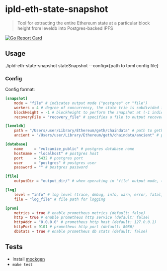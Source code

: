 # ipld-eth-state-snapshot

> Tool for extracting the entire Ethereum state at a particular block height from leveldb into Postgres-backed IPFS

[![Go Report Card](https://goreportcard.com/badge/github.com/vulcanize/ipld-eth-state-snapshot)](https://goreportcard.com/report/github.com/vulcanize/ipld-eth-state-snapshot)

## Usage

./ipld-eth-state-snapshot stateSnapshot --config={path to toml config file}

### Config

Config format:

```toml
[snapshot]
    mode = "file" # indicates output mode ("postgres" or "file")
    workers = 4 # degree of concurrency, the state trie is subdivided into sectiosn that are traversed and processed concurrently
    blockHeight = -1 # blockheight to perform the snapshot at (-1 indicates to use the latest blockheight found in leveldb)
    recoveryFile = "recovery_file" # specifies a file to output recovery information on error or premature closure

[leveldb]
    path = "/Users/user/Library/Ethereum/geth/chaindata" # path to geth leveldb
    ancient = "/Users/user/Library/Ethereum/geth/chaindata/ancient" # path to geth ancient database

[database]
    name     = "vulcanize_public" # postgres database name
    hostname = "localhost" # postgres host
    port     = 5432 # postgres port
    user     = "postgres" # postgres user
    password = "" # postgres password

[file]
    outputDir = "output_dir/" # when operating in 'file' output mode, this is the directory the files are written to

[log]
    level = "info" # log level (trace, debug, info, warn, error, fatal, panic) (default: info)
    file = "log_file" # file path for logging

[prom]
    metrics = true # enable prometheus metrics (default: false)
    http = true # enable prometheus http service (default: false)
    httpAddr = "0.0.0.0" # prometheus http host (default: 127.0.0.1)
    httpPort = 9101 # prometheus http port (default: 8086)
    dbStats = true # enable prometheus db stats (default: false)
```

## Tests

* Install [mockgen](https://github.com/golang/mock#installation)
* `make test`
